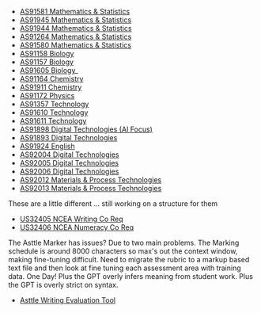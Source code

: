 - [AS91581 Mathematics & Statistics](https://chatgpt.com/g/g-bal66uX2k-as91581-as3-9-bivariate-data-investigation)
- [AS91945 Mathematics & Statistics](https://chatgpt.com/g/g-6732792fc8e08190a44cb92c6d054247-as91945-as1-2-mathematics-statistics)
- [AS91944 Mathematics & Statistics](https://chatgpt.com/g/g-673ac82a687c8191a7f62840d9ce9c81-as91944-as1-1-mathematics-and-statistics)
- [AS91264 Mathematics & Statistics](https://chatgpt.com/g/g-673664d18dfc819084b6ce1622ae91b2-as91264-as2-9-mathematics-statistics)
- [AS91580 Mathematics & Statistics](https://chatgpt.com/g/g-673e59fb6c1c8191801293b25a16317c-as91580-as3-8-mathematics-statistics)
- [AS91158 Biology](https://chatgpt.com/g/g-67351c990ebc8190a0461776c7487963-as91158-as2-6-biology)
- [AS91157 Biology](https://chatgpt.com/g/g-6735252a6bdc8190b051abc8ebcffd7a-as91157-as2-5-biology)
- [AS91605 Biology](https://chatgpt.com/g/g-6744c26c34448191abdd8e025796b4c2-as91605-as3-5-biology)_
- [AS91164 Chemistry](https://chatgpt.com/g/g-67354e9e44e4819098768fb0ed0930d4-as91164-as2-4-chemistry)
- [AS91911 Chemistry](https://chatgpt.com/g/g-6735732600d0819086bad4430ca2c7e5-as91911-as2-2-chemistry)
- [AS91172 Physics](https://chatgpt.com/g/g-67355585c0f88190bd49e3b1cd987617-as91172-as2-5-physics)
- [AS91357 Technology](https://chatgpt.com/g/g-l1MWsvzG3-as91357-as2-4-technology-prototype-assistant)
- [AS91610 Technology](https://chatgpt.com/g/g-3y2dh2JFY-as91610-as3-3-technology-conceptual-design)
- [AS91611 Technology](https://chatgpt.com/g/g-674768007b64819198ce90bf8b87cef5-as91611-as3-4-prototype-assistant)
- [AS91898 Digital Technologies (AI Focus)](https://chatgpt.com/g/g-fVqASejkv-as91898-as2-9-digital-technologies-ai-focus)
- [AS91893 Digital Technologies](https://chatgpt.com/g/g-673bad7663c481919c8f736ef3ef9025-as91893-as2-4-digital-technologies)
- [AS91924 English](https://chatgpt.com/g/g-LvJ2YOBXn-as91924-as1-1-english-teaching-assistant)
- [AS92004 Digital Technologies](https://chatgpt.com/g/g-NBA8QltMa-as92004-as1-1-digital-technologies-assistant)
- [AS92005 Digital Technologies](https://chatgpt.com/g/g-sZ2YYNNGx-as92005-as1-2-digital-technology-outcome-assistant)
- [AS92006 Digital Technologies](https://chatgpt.com/g/g-MRbbheEY5-92006-as1-3-digital-technology-hci-assistant)
- [AS92012 Materials & Process Technologies](https://chatgpt.com/g/g-LKFQMsC98-as92012-as1-1-mpt-outcome-development-assistant)
- [AS92013 Materials & Process Technologies](https://chatgpt.com/g/g-EUuwuAjWy-as92013-as1-2-mpt-experiment-with-materials)

These are a little different ... still working on a structure for them
- [US32405 NCEA Writing Co Req](https://chatgpt.com/g/g-uOOMFNB4T-us32405-ncea-writing-co-req)
- [US32406 NCEA Numeracy Co Req](https://chatgpt.com/g/g-uPOg0tjNM-us32406-numeracy-co-req-assistant)

The Asttle Marker has issues? Due to two main problems. The Marking schedule is around 8000 characters so max's out the context window, making fine-tuning difficult. Need to migrate the rubric to a markup based text file and then look at fine tuning each assessment area with training data. One Day! Plus the GPT overly infers meaning from student work. Plus the GPT is overly strict on syntax.
- [Asttle Writing Evaluation Tool](https://chatgpt.com/g/g-6736827b11e88190a37381013f46055e-asttle-writing-evaluation-tool)

